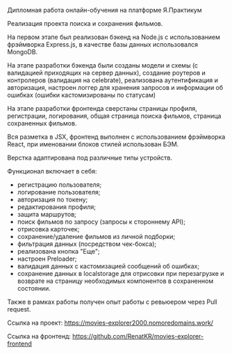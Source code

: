 Дипломная работа онлайн-обучения на платформе Я.Практикум

Реализация проекта поиска и сохранения фильмов.

На первом этапе был реализован бэкенд на Node.js с использованием фрэймворка Express.js, в качестве базы данных использовался MongoDB.

На этапе разработки бэкенда были созданы модели и схемы (с валидацией приходящих на сервер данных), создание роутеров и контролеров (валидация на celebrate), реализована аутентификация и авторизация, настроен логгер для хранения запросов и информации об ошибках (ошибки кастомизированы по статусам)

На этапе разработки фронтенда сверстаны страницы профиля, регистрации, логирования, общая страница поиска фильмов, страница сохраненных фильмов.  

Вся разметка в JSX, фронтенд выполнен с использованием фрэймворка React, при именовании блоков стилей использован БЭМ.

Верстка адаптирована под различные типы устройств.

Функционал включает в себя:
- регистрацию пользователя;
- логирование пользователя;
- авторизация по токену;
- редактирования профиля;
- защита маршрутов;
- поиск фильмов по запросу (запросы к стороннему API);
- отрисовка карточек;
- сохранение/удаление фильмов из личной подборки;
- фильтрация данных (посредством чек-бокса);
- реализована кнопка "Еще";
- настроен Preloader;
- валидация данных с кастомизацией сообщений об ошибках;
- сохранение данных в localstorage для отрисовки при перезагрузке и возврате на страницу необходимых компонентов в сохраненном состоянии.

Также в рамках работы получен опыт работы с ревьюером через Pull request.

Ссылка на проект: https://movies-explorer2000.nomoredomains.work/

Ссылка на фронтенд: https://github.com/RenatKR/movies-explorer-frontend

